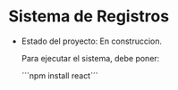 <h1> Sistema de Registros</h1>

- Estado del proyecto: En construccion.

  Para ejecutar el sistema, debe poner:

  ´´´npm install react´´´
